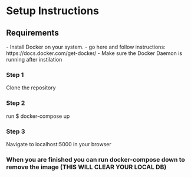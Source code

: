<h1>Setup Instructions</h1>

<h2>Requirements</h2>
-   Install Docker on your system. 
-   go here and follow instructions: https://docs.docker.com/get-docker/
-   Make sure the Docker Daemon is running after instilation

<h3>Step 1</h3>
<p>Clone the repository</p>

<h3>Step 2</h3>
<p>run $ docker-compose up</p>

<h3>Step 3</h3>
<p>Navigate to localhost:5000 in your browser</p>

<h3>When you are finished you can run docker-compose down to remove the image (THIS WILL CLEAR YOUR LOCAL DB)</h3>

